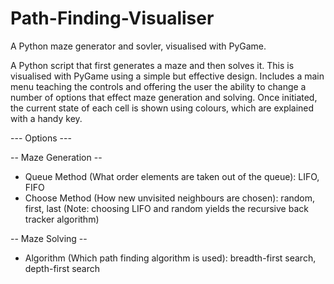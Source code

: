 # Path-Finding-Visualiser
A Python maze generator and sovler, visualised with PyGame.

A Python script that first generates a maze and then solves it. This is visualised with PyGame using a simple but 
effective design. Includes a main menu teaching the controls and offering the user the ability to change a number of 
options that effect maze generation and solving. Once initiated, the current state of each cell is shown using colours, 
which are explained with a handy key.

--- Options ---

-- Maze Generation --
- Queue Method (What order elements are taken out of the queue): LIFO, FIFO
- Choose Method (How new unvisited neighbours are chosen): random, first, last
(Note: choosing LIFO and random yields the recursive back tracker algorithm)

-- Maze Solving --
- Algorithm (Which path finding algorithm is used): breadth-first search, depth-first search
